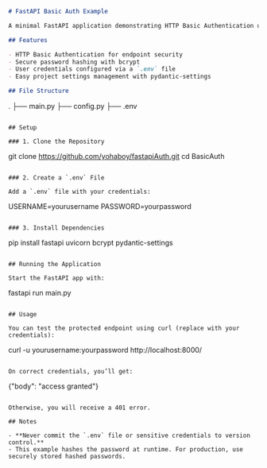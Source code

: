 ```markdown
# FastAPI Basic Auth Example

A minimal FastAPI application demonstrating HTTP Basic Authentication using environment variables and bcrypt password hashing.

## Features

- HTTP Basic Authentication for endpoint security
- Secure password hashing with bcrypt
- User credentials configured via a `.env` file
- Easy project settings management with pydantic-settings

## File Structure
```

.
├── main.py
├── config.py
├── .env

```

## Setup

### 1. Clone the Repository

```

git clone https://github.com/yohaboy/fastapiAuth.git
cd BasicAuth

```

### 2. Create a `.env` File

Add a `.env` file with your credentials:

```

USERNAME=yourusername
PASSWORD=yourpassword

```

### 3. Install Dependencies

```

pip install fastapi uvicorn bcrypt pydantic-settings

```

## Running the Application

Start the FastAPI app with:

```

fastapi run main.py

```

## Usage

You can test the protected endpoint using curl (replace with your credentials):

```

curl -u yourusername:yourpassword http://localhost:8000/

```

On correct credentials, you’ll get:

```

{"body": "access granted"}

```

Otherwise, you will receive a 401 error.

## Notes

- **Never commit the `.env` file or sensitive credentials to version control.**
- This example hashes the password at runtime. For production, use securely stored hashed passwords.

```
